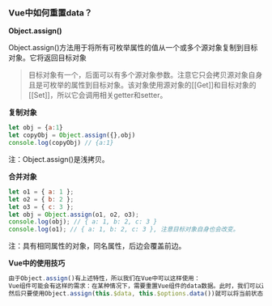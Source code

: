 ### Vue中如何重置data？

**Object.assign()**

Object.assign()方法用于将所有可枚举属性的值从一个或多个源对象复制到目标对象。它将返回目标对象

> 目标对象有一个，后面可以有多个源对象参数。注意它只会拷贝源对象自身且是可枚举的属性到目标对象。该对象使用源对象的[[Get]]和目标对象的[[Set]]，所以它会调用相关getter和setter。

**复制对象**

```js
let obj = {a:1}
let copyObj = Object.assign({},obj)
console.log(copyObj) // {a:1}
```

注：Object.assign()是浅拷贝。

**合并对象**

```js
let o1 = { a: 1 };
let o2 = { b: 2 };
let o3 = { c: 3 };
let obj = Object.assign(o1, o2, o3);
console.log(obj); // { a: 1, b: 2, c: 3 }
console.log(o1); // { a: 1, b: 2, c: 3 }, 注意目标对象自身也会改变。
```

注：具有相同属性的对象，同名属性，后边会覆盖前边。

**Vue中的使用技巧**

```js
由于Object.assign()有上述特性，所以我们在Vue中可以这样使用：
Vue组件可能会有这样的需求：在某种情况下，需要重置Vue组件的data数据。此时，我们可以通过this.$data获取当前状态下的data，通过this.$options.data()获取该组件初始状态下的data。
然后只要使用Object.assign(this.$data, this.$options.data())就可以将当前状态的data重置为初始状态。
```


